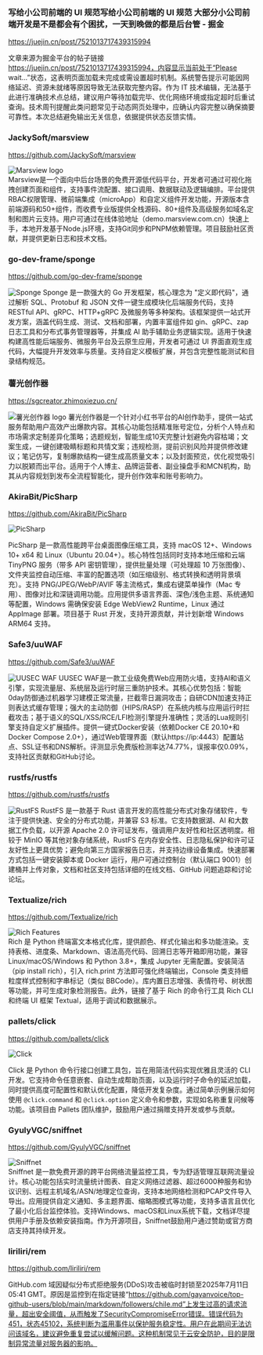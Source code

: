 

### 写给小公司前端的 UI 规范写给小公司前端的 UI 规范 大部分小公司前端开发是不是都会有个困扰，一天到晚做的都是后台管 - 掘金
https://juejin.cn/post/7521013717439315994


文章来源为掘金平台的帖子链接 https://juejin.cn/post/7521013717439315994，内容显示当前处于“Please wait...”状态，这表明页面加载未完成或需设置超时机制。系统警告提示可能因网络延迟、资源未就绪等原因导致无法获取完整内容。作为 IT 技术编辑，无法基于此进行准确技术点总结，建议用户等待加载完毕、优化网络环境或指定超时后重试查询。技术周刊提醒此类问题常见于动态网页处理中，应确认内容完整以确保摘要可靠性。本次总结避免输出无关信息，依据提供状态反馈实情。



### JackySoft/marsview
https://github.com/JackySoft/marsview


![Marsview logo](https://marsview.cdn.bcebos.com/mars-logo.png)  
Marsview是一个面向中后台场景的免费开源低代码平台，开发者可通过可视化拖拽创建页面和组件，支持事件流配置、接口调用、数据联动及逻辑编排。平台提供RBAC权限管理、微前端集成（microApp）和自定义组件开发功能，开源版本含前端源码和50+组件，而收费专业版提供全栈源码、80+组件及高级服务如域名定制和图片云支持。用户可通过在线体验地址（demo.marsview.com.cn）快速上手，本地开发基于Node.js环境，支持Git同步和PNPM依赖管理。项目鼓励社区贡献，并提供更新日志和技术文档。



### go-dev-frame/sponge
https://github.com/go-dev-frame/sponge


![Sponge](https://raw.githubusercontent.com/go-dev-frame/sponge/main/assets/logo.png)
Sponge 是一款强大的 Go 开发框架，核心理念为 "定义即代码"，通过解析 SQL、Protobuf 和 JSON 文件一键生成模块化后端服务代码，支持 RESTful API、gRPC、HTTP+gRPC 及微服务等多种架构。该框架提供一站式开发方案，涵盖代码生成、测试、文档和部署，内置丰富组件如 gin、gRPC、zap 日志工具和分布式事务管理器等，并集成 AI 助手辅助业务逻辑实现。适用于快速构建高性能后端服务、微服务平台及云原生应用，开发者可通过 UI 界面直观生成代码，大幅提升开发效率与质量。支持自定义模板扩展，并包含完整性能测试和目录结构规范。



### 薯光创作器
https://sgcreator.zhimoxiezuo.cn/


![薯光创作器 logo](https://sgcreator.zhimoxiezuo.cn/img/img_logo.7d0ac69c.png)
薯光创作器是一个针对小红书平台的AI创作助手，提供一站式服务帮助用户高效产出爆款内容。其核心功能包括精准账号定位，分析个人特点和市场需求定制差异化策略；选题规划，智能生成10天完整计划避免内容枯竭；文案生成，一键创建吸睛标题和共情文案；违规检测，提前识别风险并提供修改建议；笔记仿写，复制爆款结构一键生成高质量文本；以及封面预览，优化视觉吸引力以脱颖而出平台。适用于个人博主、品牌运营者、副业操盘手和MCN机构，助其从内容规划到发布全流程智能化，提升创作效率和账号影响力。



### AkiraBit/PicSharp
https://github.com/AkiraBit/PicSharp


![PicSharp](https://raw.githubusercontent.com/AkiraBit/PicSharp/main/doc/logo.png)

PicSharp 是一款高性能跨平台桌面图像压缩工具，支持 macOS 12+、Windows 10+ x64 和 Linux（Ubuntu 20.04+）。核心特性包括同时支持本地压缩和云端 TinyPNG 服务（带多 API 密钥管理），提供批量处理（可处理超 10 万张图像）、文件夹监控自动压缩、丰富的配置选项（如压缩级别、格式转换和透明背景填充）。支持 PNG/JPEG/WebP/AVIF 等主流格式，集成右键菜单操作（Mac 专用）、图像对比和深链调用功能。应用提供多语言界面、深色/浅色主题、系统通知等配置，Windows 需确保安装 Edge WebView2 Runtime，Linux 通过 AppImage 部署。项目基于 Rust 开发，支持开源贡献，并计划新增 Windows ARM64 支持。



### Safe3/uuWAF
https://github.com/Safe3/uuWAF


![UUSEC WAF](http://uuwaf.uusec.com/_media/waf.png)
UUSEC WAF是一款工业级免费Web应用防火墙，支持AI和语义引擎，实现流量层、系统层及运行时层三重防护技术。其核心优势包括：智能0day防御通过机器学习建模正常流量，拦截零日漏洞攻击；自研CDN加速支持正则表达式缓存管理；强大的主动防御（HIPS/RASP）在系统内核与应用运行时拦截攻击；基于语义的SQL/XSS/RCE/LFI检测引擎提升准确性；灵活的Lua规则引擎支持自定义扩展插件。提供一键式Docker安装（依赖Docker CE 20.10+和Docker Compose 2.0+），通过Web管理界面（默认https://ip:4443）配置站点、SSL证书和DNS解析。评测显示免费版检测率达74.77%，误报率仅0.09%，支持社区贡献和GitHub讨论。



### rustfs/rustfs
https://github.com/rustfs/rustfs


![RustFS](https://rustfs.com/images/rustfs-github.png)
RustFS 是一款基于 Rust 语言开发的高性能分布式对象存储软件，专注于提供快速、安全的分布式功能，并兼容 S3 标准。它支持数据湖、AI 和大数据工作负载，以开源 Apache 2.0 许可证发布，强调用户友好性和社区透明度。相较于 MinIO 等其他对象存储系统，RustFS 在内存安全性、日志隐私保护和许可证友好性上更具优势；避免向第三方国家报告日志，并支持边缘设备集成。快速部署方式包括一键安装脚本或 Docker 运行，用户可通过控制台（默认端口 9001）创建桶并上传对象，文档和社区支持包括详细的在线文档、GitHub 问题追踪和讨论论坛。



### Textualize/rich
https://github.com/Textualize/rich


![Rich Features](https://github.com/textualize/rich/raw/master/imgs/features.png)  
Rich 是 Python 终端富文本格式化库，提供颜色、样式化输出和多功能渲染。支持表格、进度条、Markdown、语法高亮代码、回溯日志等开箱即用功能，兼容 Linux/macOS/Windows 和 Python 3.8+，集成 Jupyter 无需配置。安装简洁（pip install rich），引入 rich.print 方法即可强化终端输出，Console 类支持细粒度样式控制和字串标记（类似 BBCode）。库内置日志增强、表情符号、树状图等功能，并可生成对象检测报告。此外，链接了基于 Rich 的命令行工具 Rich CLI 和终端 UI 框架 Textual，适用于调试和数据展示。



### pallets/click
https://github.com/pallets/click


![Click](https://raw.githubusercontent.com/pallets/click/refs/heads/stable/docs/_static/click-name.svg)

Click 是 Python 命令行接口创建工具包，旨在用简洁代码实现优雅且灵活的 CLI 开发。它支持命令任意嵌套、自动生成帮助页面，以及运行时子命令的延迟加载，同时提供高度可配置性和默认优化配置，降低开发复杂度。通过简单示例展示如何使用 `@click.command` 和 `@click.option` 定义命令和参数，实现如名称重复问候等功能。该项目由 Pallets 团队维护，鼓励用户通过捐赠支持开发或参与贡献。



### GyulyVGC/sniffnet
https://github.com/GyulyVGC/sniffnet


![Sniffnet](https://raw.githubusercontent.com/GyulyVGC/sniffnet/main/resources/repository/header_repository.png)  
Sniffnet 是一款免费开源的跨平台网络流量监控工具，专为舒适管理互联网流量设计。核心功能包括实时流量统计图表、自定义网络过滤器、超过6000种服务和协议识别、远程主机域名/ASN/地理定位查询，支持本地网络检测和PCAP文件导入导出。应用提供自定义通知、多主题界面、缩略图模式等功能，支持多语言且优化了最小化后台监控体验。支持Windows、macOS和Linux系统下载，文档详尽提供用户手册及依赖安装指南。作为开源项目，Sniffnet鼓励用户通过赞助或官方商店支持其持续开发。



### liriliri/rem
https://github.com/liriliri/rem


GitHub.com 域因疑似分布式拒绝服务(DDoS)攻击被临时封锁至2025年7月11日05:41 GMT。原因是监控到在指定链接“https://github.com/gayanvoice/top-github-users/blob/main/markdown/followers/chile.md”上发生过高的请求流量，超出安全阈值，从而触发了SecurityCompromiseError错误。错误代码为451，状态45102，系统判断为滥用事件以保护服务稳定性。用户在此期间无法访问该域名，建议避免重复尝试以缓解问题。这种机制常见于云安全防护，目的是限制异常流量对服务器的影响。

